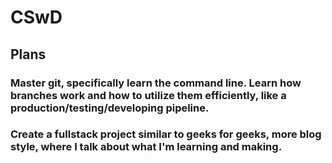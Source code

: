 # CSwD
## Plans
### Master git, specifically learn the command line. Learn how branches work and how to utilize them efficiently, like a production/testing/developing pipeline.
### Create a fullstack project similar to geeks for geeks, more blog style, where I talk about what I'm  learning and making.
